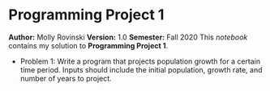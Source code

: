 # Programming Project 1
**Author:** Molly Rovinski
**Version:** 1.0
**Semester:** Fall 2020
This *notebook* contains my solution to **Programming Project 1**.
- Problem 1: Write a program that projects population growth for a certain time period. Inputs should include the initial population, growth rate, and number of years to project.
